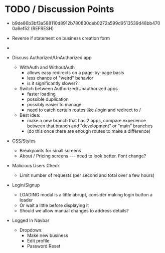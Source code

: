 # TODO / Discussion Points
- b9de86b3bf3a588110d8912b780830deb0272a599d9513539d48bb4700a6ef52 (REFRESH)
- Reverse if statement on business creation form
- 

- Discuss Authorized/UnAuthorized app
    - WithAuth and WithoutAuth
        - allows easy redirects on a page-by-page basis
        - less chance of "weird" behavior
        - is it significantly slower?
    - Switch between Authorized/Unauthorized apps
        - faster loading
        - possible duplication
        - possibly easier to manage
        - need to catch certain routes like /login and redirect to /
    - Best idea:
        - make a new branch that has 2 apps, compare experience between that branch and "development" or "main" branches
        - (do this once there are enough routes to make a difference)

- CSS/Styles
    - Breakpoints for small screens
    - About / Pricing screens --- need to look better. Font change?

- Malicious Users Check
    - Limit number of requests (per second and total over a few hours)

- Login/Signup
    - LOADING modal is a little abrupt, consider making login button a loader
    - Or wait a little before displaying it
    - Should we allow manual changes to address details?

- Logged In Navbar 
    - Dropdown:
        - Make new business
        - Edit profile
        - Password Reset